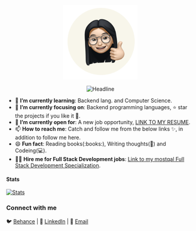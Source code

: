 <p align="center">
    <img width="200" src="https://github.com/Kathryn-Jie/Kathryn-Jie/blob/main/kathryn.png">
</p>

<div align="center">
        <img src="https://readme-typing-svg.herokuapp.com?lines=Hi+there++%F0%9F%91%8B%2C+I+am+Manar+Abedelhadi;Senior+Frontend+developer+%E2%AD%90;Junior+backend+developer+%E2%AD%90;I+work+as+a+freelancer+%F0%9F%92%BB;E-business+graduate+%F0%9F%8E%93" alt="Headline" width="400"/>
 </div>
 
<div>
        <ul>
            <li>🌱 <b>I’m currently learning</b>: Backend lang. and Computer Science.</li>
            <li>🎯 <b>I’m currently focusing on</b>: Backend programming languages, ⭐️ star the projects if you like it 🤩.</li>
            <li>🤔 <b>I’m currently open for</b>: A new job opportunity, <a href="https://docs.google.com/document/d/17mvt6GPiAzM5KGJlNZPrtBI27fCITcmWR-kmh4XCrgs/edit?usp=sharing">LINK TO MY RESUME</a>.</li>
            <li>📫 <b>How to reach me</b>: Catch and follow me from the below links ✨, in addition to follow me here.</li>
            <li>😄 <b>Fun fact</b>: Reading books(:books:), Writing thoughts(📝) and Codeing(💻).</li>
            <li>👨‍💻 <b>Hire me for Full Stack Development jobs</b>: <a href="https://mostaql.com/u/ManarAbed2001">Link to my mostqal Full Stack Development Specialization</a>.</li>
        </ul>
</div>


 #### Stats
[![Stats](https://github-readme-stats.vercel.app/api?username=manar-abed)](https://github.com/blue-1ms)

### Connect with me
🐦 [Behance](https://www.behance.net/manarabdalhdi) | 💼 [LinkedIn](https://www.linkedin.com/in/manar-abed/) | 📧 [Email](mailto:manarabed333@gmail.com)
  
<!--
**manar-abed/manar-abed** is a ✨ _special_ ✨ repository because its `README.md` (this file) appears on your GitHub profile.

Here are some ideas to get you started:

- 🔭 I’m currently working on ...
- 🌱 I’m currently learning ...
- 👯 I’m looking to collaborate on ...
- 🤔 I’m looking for help with ...
- 💬 Ask me about ...
- 📫 How to reach me: ...
- 😄 Pronouns: ...
- ⚡ Fun fact: ...
-->
